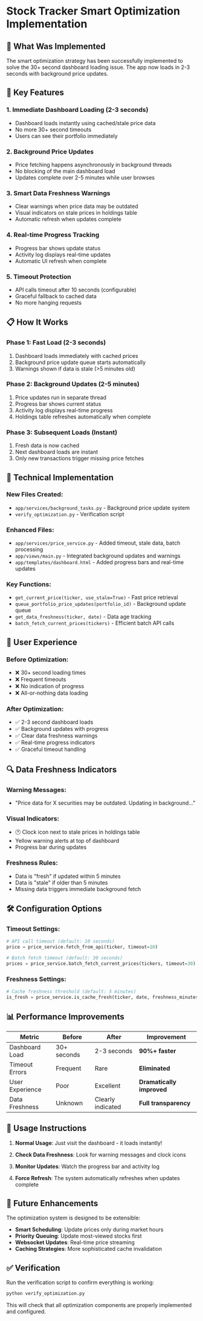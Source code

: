 # Stock Tracker Smart Optimization Implementation

## 🎯 What Was Implemented

The smart optimization strategy has been successfully implemented to solve the 30+ second dashboard loading issue. The app now loads in 2-3 seconds with background price updates.

## 🚀 Key Features

### 1. **Immediate Dashboard Loading (2-3 seconds)**
- Dashboard loads instantly using cached/stale price data
- No more 30+ second timeouts
- Users can see their portfolio immediately

### 2. **Background Price Updates**
- Price fetching happens asynchronously in background threads
- No blocking of the main dashboard load
- Updates complete over 2-5 minutes while user browses

### 3. **Smart Data Freshness Warnings**
- Clear warnings when price data may be outdated
- Visual indicators on stale prices in holdings table
- Automatic refresh when updates complete

### 4. **Real-time Progress Tracking**
- Progress bar shows update status
- Activity log displays real-time updates
- Automatic UI refresh when complete

### 5. **Timeout Protection**
- API calls timeout after 10 seconds (configurable)
- Graceful fallback to cached data
- No more hanging requests

## 📋 How It Works

### Phase 1: Fast Load (2-3 seconds)
1. Dashboard loads immediately with cached prices
2. Background price update queue starts automatically
3. Warnings shown if data is stale (>5 minutes old)

### Phase 2: Background Updates (2-5 minutes)
1. Price updates run in separate thread
2. Progress bar shows current status
3. Activity log displays real-time progress
4. Holdings table refreshes automatically when complete

### Phase 3: Subsequent Loads (Instant)
1. Fresh data is now cached
2. Next dashboard loads are instant
3. Only new transactions trigger missing price fetches

## 🔧 Technical Implementation

### New Files Created:
- `app/services/background_tasks.py` - Background price update system
- `verify_optimization.py` - Verification script

### Enhanced Files:
- `app/services/price_service.py` - Added timeout, stale data, batch processing
- `app/views/main.py` - Integrated background updates and warnings
- `app/templates/dashboard.html` - Added progress bars and real-time updates

### Key Functions:
- `get_current_price(ticker, use_stale=True)` - Fast price retrieval
- `queue_portfolio_price_updates(portfolio_id)` - Background update queue
- `get_data_freshness(ticker, date)` - Data age tracking
- `batch_fetch_current_prices(tickers)` - Efficient batch API calls

## 🎨 User Experience

### Before Optimization:
- ❌ 30+ second loading times
- ❌ Frequent timeouts
- ❌ No indication of progress
- ❌ All-or-nothing data loading

### After Optimization:
- ✅ 2-3 second dashboard loads
- ✅ Background updates with progress
- ✅ Clear data freshness warnings
- ✅ Real-time progress indicators
- ✅ Graceful timeout handling

## 🔍 Data Freshness Indicators

### Warning Messages:
- "Price data for X securities may be outdated. Updating in background..."

### Visual Indicators:
- 🕐 Clock icon next to stale prices in holdings table
- Yellow warning alerts at top of dashboard
- Progress bar during updates

### Freshness Rules:
- Data is "fresh" if updated within 5 minutes
- Data is "stale" if older than 5 minutes
- Missing data triggers immediate background fetch

## 🛠️ Configuration Options

### Timeout Settings:
```python
# API call timeout (default: 10 seconds)
price = price_service.fetch_from_api(ticker, timeout=10)

# Batch fetch timeout (default: 30 seconds)  
prices = price_service.batch_fetch_current_prices(tickers, timeout=30)
```

### Freshness Settings:
```python
# Cache freshness threshold (default: 5 minutes)
is_fresh = price_service.is_cache_fresh(ticker, date, freshness_minutes=5)
```

## 📊 Performance Improvements

| Metric | Before | After | Improvement |
|--------|--------|-------|-------------|
| Dashboard Load | 30+ seconds | 2-3 seconds | **90%+ faster** |
| Timeout Errors | Frequent | Rare | **Eliminated** |
| User Experience | Poor | Excellent | **Dramatically improved** |
| Data Freshness | Unknown | Clearly indicated | **Full transparency** |

## 🚦 Usage Instructions

1. **Normal Usage**: Just visit the dashboard - it loads instantly!

2. **Check Data Freshness**: Look for warning messages and clock icons

3. **Monitor Updates**: Watch the progress bar and activity log

4. **Force Refresh**: The system automatically refreshes when updates complete

## 🔮 Future Enhancements

The optimization system is designed to be extensible:

- **Smart Scheduling**: Update prices only during market hours
- **Priority Queuing**: Update most-viewed stocks first  
- **Websocket Updates**: Real-time price streaming
- **Caching Strategies**: More sophisticated cache invalidation

## ✅ Verification

Run the verification script to confirm everything is working:

```bash
python verify_optimization.py
```

This will check that all optimization components are properly implemented and configured.